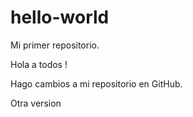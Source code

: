 # hello-world
Mi primer repositorio.

Hola a todos !

Hago cambios a mi repositorio en GitHub.

Otra version
